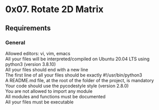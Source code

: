 # 0x07. Rotate 2D Matrix  
## Requirements   
### General           
Allowed editors: vi, vim, emacs                        
All your files will be interpreted/compiled on Ubuntu 20.04 LTS using python3 (version 3.8.10)            
All your files should end with a new line                                                       
The first line of all your files should be exactly #!/usr/bin/python3                    
A README.md file, at the root of the folder of the project, is mandatory            
Your code should use the pycodestyle style (version 2.8.0)                
You are not allowed to import any module                      
All modules and functions must be documented       
All your files must be executable           
